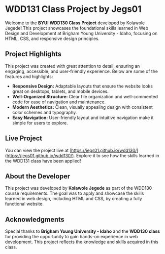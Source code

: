 # WDD131 Class Project by Jegs01

Welcome to the **BYUI WDD130 Class Project** developed by Kolawole Jegede! This project showcases the foundational skills learned in Web Design and Development at Brigham Young University - Idaho, focusing on HTML, CSS, and responsive design principles.

## Project Highlights

This project was created with great attention to detail, ensuring an engaging, accessible, and user-friendly experience. Below are some of the features and highlights:

- **Responsive Design:** Adaptable layouts that ensure the website looks great on desktops, tablets, and mobile devices.
- **Well-Organized Structure:** Clear file organization and well-commented code for ease of navigation and maintenance.
- **Modern Aesthetics:** Clean, visually appealing design with consistent color schemes and typography.
- **Easy Navigation:** User-friendly layout and intuitive navigation make it simple for users to explore.

## Live Project

You can view the project live at [https://jegs01.github.io/wdd130/](https://jegs01.github.io/wdd130/). Explore it to see how the skills learned in the WDD131 class have been applied!

## About the Developer

This project was developed by **Kolawole Jegede** as part of the WDD130 course requirements. The goal was to apply and showcase the skills learned in web design, including HTML and CSS, by creating a fully functional website.

## Acknowledgments

Special thanks to **Brigham Young University - Idaho** and the **WDD130 class** for providing the opportunity to gain hands-on experience in web development. This project reflects the knowledge and skills acquired in this class.
